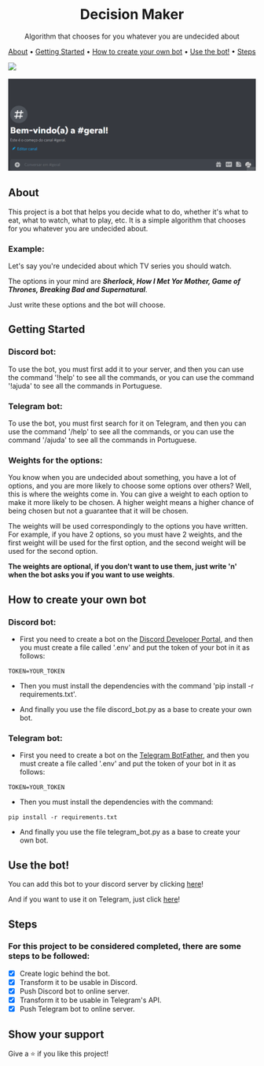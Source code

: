 <h1 align="center">Decision Maker</h1>

<p align="center">Algorithm that chooses for you whatever you are undecided about</p>

<p align="center">
    <a href="#About">About</a> •
    <a href="#Getting-started">Getting Started</a> •
    <a href="#How-to-create-your-own-bot">How to create your own bot</a> •
    <a href="#Use-the-bot!">Use the bot!</a> •
    <a href="#Steps">Steps</a> 

</p>

<img src="https://img.shields.io/static/v1?label=Status&message=Developing&color=FF8C00&style=for-the-badge&logo=ghost"/>


![screenshot](https://raw.githubusercontent.com/JonathanFcosta17/Decision_maker/main/img/GifDiscordBot.gif)

## About

This project is a bot that helps you decide what to do, whether it's what to eat, what to watch, what to play, etc. It is a simple algorithm that chooses for you whatever you are undecided about.
### Example:
 
Let's say you're undecided about which TV series you should watch.
 
The options in your mind are ***Sherlock, How I Met Yor Mother, Game of Thrones, Breaking Bad and Supernatural***.
 
Just write these options and the bot will choose.

## Getting Started

### Discord bot:

To use the bot, you must first add it to your server, and then you can use the command '!help' to see all the commands, or you can use the command '!ajuda' to see all the commands in Portuguese.

### Telegram bot:

To use the bot, you must first search for it on Telegram, and then you can use the command '/help' to see all the commands, or you can use the command '/ajuda' to see all the commands in Portuguese.

### Weights for the options:

You know when you are undecided about something, you have a lot of options, and you are more likely to choose some options over others? Well, this is where the weights come in. You can give a weight to each option to make it more likely to be chosen. A higher weight means a higher chance of being chosen but not a guarantee that it will be chosen.

The weights will be used correspondingly to the options you have written. For example, if you have 2 options, so you must have 2 weights, and the first weight will be used for the first option, and the second weight will be used for the second option.

**The weights are optional, if you don't want to use them, just write 'n' when the bot asks you if you want to use weights**.

## How to create your own bot

### Discord bot:

- First you need to create a bot on the [Discord Developer Portal](https://discord.com/developers/applications), and then you must create a file called '.env' and put the token of your bot in it as follows:

```
TOKEN=YOUR_TOKEN
```

- Then you must install the dependencies with the command 'pip install -r requirements.txt'.

- And finally you use the file discord_bot.py as a base to create your own bot.

### Telegram bot: 

- First you need to create a bot on the [Telegram BotFather](https://t.me/botfather), and then you must create a file called '.env' and put the token of your bot in it as follows:

```
TOKEN=YOUR_TOKEN
```

- Then you must install the dependencies with the command:
    
```
pip install -r requirements.txt
```

- And finally you use the file telegram_bot.py as a base to create your own bot.

 ## Use the bot!
 
 You can add this bot to your discord server by clicking [here](https://discord.com/api/oauth2/authorize?client_id=1025106687734059039&permissions=2056&scope=bot)!
 
 And if you want to use it on Telegram, just click [here](https://t.me/TheGreatDecisionMakerBot)!

 ## Steps
 ### For this project to be considered completed, there are some steps to be followed:
- [x] Create logic behind the bot.
- [x] Transform it to be usable in Discord.
- [x] Push Discord bot to online server.
- [x] Transform it to be usable in Telegram's API.
- [x] Push Telegram bot to online server.

## Show your support
Give a ⭐️ if you like this project!